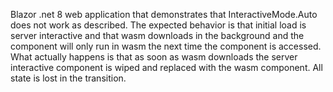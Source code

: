Blazor .net 8 web application that demonstrates that InteractiveMode.Auto does not work as described. The expected behavior is that initial load is server interactive and that wasm downloads in the background and the component will only run in wasm the next time the component is accessed. What actually happens is that as soon as wasm downloads the server interactive component is wiped and replaced with the wasm component. All state is lost in the transition.
